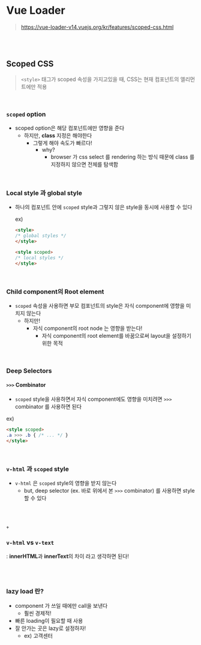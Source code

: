 # Vue Loader

> https://vue-loader-v14.vuejs.org/kr/features/scoped-css.html

<br>

<br>

## Scoped CSS

> `<style>` 태그가 scoped 속성을 가지고있을 때, CSS는 현재 컴포넌트의 엘리먼트에만 적용

<br>

### `scoped` option

- scoped option은 해당 컴포넌트에만 영향을 준다
  - 하지만, **class** 지정은 해야한다
    - 그렇게 해야 속도가 빠르다!
      - why?
        - browser 가  css select 를  rendering 하는 방식 때문에 class 를 지정하지 않으면 전체를 탐색함

<br>

### Local style 과 global style 

- 하나의 컴포넌트 안에 `scoped` style과 그렇지 않은 style을 동시에 사용할 수 있다

  ex)

  ```html
  <style>
  /* global styles */
  </style>
  
  <style scoped>
  /* local styles */
  </style>
  ```

<br>

### Child component의 Root element

- `scoped` 속성을 사용하면 부모 컴포넌트의 style은 자식 component에 영향을 미치지 않는다
  - 하지만!
    - 자식 component의 root node 는 영향을 받는다!
      - 자식 component의 root element를 바꿈으로써 layout을 설정하기 위한 목적

<br>

### Deep Selectors

#### `>>>` Combinator

-  `scoped` style을 사용하면서 자식 component에도 영향을 미치려면 `>>>` combinator 를 사용하면 된다

  ex)

  ```html
  <style scoped>
  .a >>> .b { /* ... */ }
  </style>
  ```

<br>

### `v-html` 과 `scoped` style

- `v-html` 은 `scoped` style의 영향을 받지 않는다
  - but, deep selector (ex. 바로 위에서 본 `>>>` combinator) 를 사용하면 style 할 수 있다

<br>

<br>

`+`

### `v-html` vs `v-text`

: **innerHTML**과 **innerText**의 차이 라고 생각하면 된다!

<br>

<br>

### lazy load 란?

- component 가 쓰일 때에만 call을 보낸다
  - 훨씬 경제적!
- 빠른 loading이 필요할 때 사용
- 잘 안가는 곳은 lazy로 설정하자!
  - ex) 고객센터